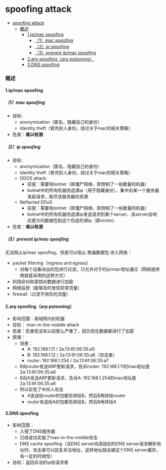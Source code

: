 # spoofing attack

<!-- @import "[TOC]" {cmd="toc" depthFrom=1 depthTo=6 orderedList=false} -->
<!-- code_chunk_output -->

- [spoofing attack](#spoofing-attack)
    - [概述](#概述)
      - [1.ip/mac spoofing](#1ipmac-spoofing)
        - [（1）mac spoofing](#1mac-spoofing)
        - [（2）ip spoofing](#2ip-spoofing)
        - [（3）prevent ip/mac spoofing](#3prevent-ipmac-spoofing)
      - [2.arp spoofing（arp poisoning）](#2arp-spoofingarp-poisoning)
      - [3.DNS spoofing](#3dns-spoofing)

<!-- /code_chunk_output -->

### 概述

#### 1.ip/mac spoofing

##### （1）mac spoofing
* 目标:
  * anonymization（匿名，隐藏自己的身份）
  * Identity theft（冒充别人身份，绕过关于mac的相关策略）
* 危害：**难以检测**

##### （2）ip spoofing
* 目标:
  * anonymization（匿名，隐藏自己的身份）
  * Identity theft（冒充别人身份，绕过关于mac的相关策略）
  * DDOS attack
    * 前提：需要有botnet（即僵尸网络，即控制了一些数量的机器）
    * botnet中的所有机器伪造源ip（用于隐藏身份），集中向某一个服务器发起请求，耗尽该服务器的资源
  * Reflected DDoS
    * 前提：需要有botnet（即僵尸网络，即控制了一些数量的机器）
    * botnet中的所有机器伪造源ip发送请求到某个server，该server会响应更大的数据包到这个伪造的源ip（即victim）
* 危害：**难以检测**

##### （3）prevent ip/mac spoofing
无法阻止ip/mac spoofing，但是可以阻止 欺骗数据包 进入网络：

* packet filtering（ingress and egress）
  * 对每个设备进出的包进行过滤，只允许对于的ip/mac地址通过（网络提供商就是采用的这种方式）
* 利用非对称密钥对数据进行加密
* 网络监控（能够及时发现异常流量）
* firewall（过滤不信任的流量）

#### 2.arp spoofing（arp poisoning）

* 影响范围：局域网内的机器
* 目标： man-in-the-middle attack
* 危害：危害性没有以前那么严重了，因为现在数据都进行了加密
* 原理：
  * 场景：
    * A: 192.168.1.11 / 2a:13:6f:06:35:a5
    * B: 192.168.1.12 / 2a:13:6f:06:35:a6（攻击者）
    * router: 192.168.1.254 / 2a:13:6f:06:35:a7
  * B向router发送ARP更新请求，告诉router: 192.168.1.11的mac地址是2a:13:6f:06:35:a6
  * B向A发送ARP更新请求，告诉A: 192.168.1.254的mac地址是2a:13:6f:06:35:a6
  * 所以实现了中间人攻击
    * A发送给router的包都先转给B，然后B再转给router
    * router发送给A的包都先转给B，然后B再转给A

#### 3.DNS spoofing

* 影响范围：
  * 入侵了DNS服务器
  * 已经成功实施了man-in-the-middle攻击
  * DNS cache spoofing（当DNS server向高级别的DNS server请求解析地址时，攻击者可以回复非法地址，这样地址就会被这个DNS server缓存，有一定的时效性）
* 目标：返回非法的ip给请求者
